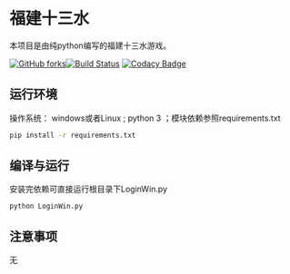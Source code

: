 # 福建十三水

本项目是由纯python编写的福建十三水游戏。

[![GitHub forks](https://img.shields.io/github/forks/SheepHuan/fjsss)](https://github.com/SheepHuan/fjsss/network)[![Build Status](https://travis-ci.org/SheepHuan/fjsss.svg?branch=master)](https://travis-ci.org/SheepHuan/fjsss) [![Codacy Badge](https://api.codacy.com/project/badge/Grade/f8602580d4244422ae613ba9ed72c4a9)](https://www.codacy.com/manual/SheepHuan/fjsss?utm_source=github.com&amp;utm_medium=referral&amp;utm_content=SheepHuan/fjsss&amp;utm_campaign=Badge_Grade)

## 运行环境

操作系统： windows或者Linux ; python 3 ；模块依赖参照requirements.txt

```bash
pip install -r requirements.txt
```

## 编译与运行

安装完依赖可直接运行根目录下LoginWin.py

```
python LoginWin.py
```



## 注意事项

无

